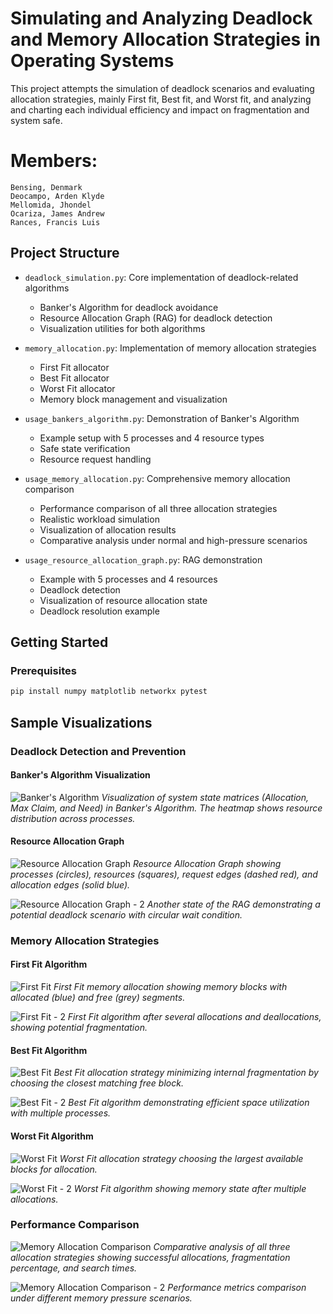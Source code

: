 # Simulating and Analyzing Deadlock and Memory Allocation Strategies in Operating Systems

  This project attempts the simulation of deadlock scenarios and evaluating allocation strategies, mainly First fit, Best fit, and Worst fit, and analyzing and charting each individual efficiency and impact on fragmentation and system safe.

# Members:
    Bensing, Denmark
    Deocampo, Arden Klyde
    Mellomida, Jhondel
    Ocariza, James Andrew
    Rances, Francis Luis

## Project Structure

- `deadlock_simulation.py`: Core implementation of deadlock-related algorithms
  - Banker's Algorithm for deadlock avoidance
  - Resource Allocation Graph (RAG) for deadlock detection
  - Visualization utilities for both algorithms

- `memory_allocation.py`: Implementation of memory allocation strategies
  - First Fit allocator
  - Best Fit allocator
  - Worst Fit allocator
  - Memory block management and visualization

- `usage_bankers_algorithm.py`: Demonstration of Banker's Algorithm
  - Example setup with 5 processes and 4 resource types
  - Safe state verification
  - Resource request handling

- `usage_memory_allocation.py`: Comprehensive memory allocation comparison
  - Performance comparison of all three allocation strategies
  - Realistic workload simulation
  - Visualization of allocation results
  - Comparative analysis under normal and high-pressure scenarios

- `usage_resource_allocation_graph.py`: RAG demonstration
  - Example with 5 processes and 4 resources
  - Deadlock detection
  - Visualization of resource allocation state
  - Deadlock resolution example

## Getting Started

### Prerequisites
```python
pip install numpy matplotlib networkx pytest
```

## Sample Visualizations

### Deadlock Detection and Prevention

#### Banker's Algorithm Visualization
![Banker's Algorithm](images/Banker's%20Algorithm.png)
*Visualization of system state matrices (Allocation, Max Claim, and Need) in Banker's Algorithm. The heatmap shows resource distribution across processes.*

#### Resource Allocation Graph
![Resource Allocation Graph](images/Resource%20Allocation%20Graph.png)
*Resource Allocation Graph showing processes (circles), resources (squares), request edges (dashed red), and allocation edges (solid blue).*

![Resource Allocation Graph - 2](images/Resource%20Allocation%20Graph%20-%202.png)
*Another state of the RAG demonstrating a potential deadlock scenario with circular wait condition.*

### Memory Allocation Strategies

#### First Fit Algorithm
![First Fit](images/memory%20allocation%20-%20first%20fit.png)
*First Fit memory allocation showing memory blocks with allocated (blue) and free (grey) segments.*

![First Fit - 2](images/memory%20allocation%20-%20first%20fit%20-%202.png)
*First Fit algorithm after several allocations and deallocations, showing potential fragmentation.*

#### Best Fit Algorithm
![Best Fit](images/memory%20allocation%20-%20best%20fit.png)
*Best Fit allocation strategy minimizing internal fragmentation by choosing the closest matching free block.*

![Best Fit - 2](images/memory%20allocation%20-%20best%20fit%20-%202.png)
*Best Fit algorithm demonstrating efficient space utilization with multiple processes.*

#### Worst Fit Algorithm
![Worst Fit](images/memory%20allocation%20-%20worst%20fit.png)
*Worst Fit allocation strategy choosing the largest available blocks for allocation.*

![Worst Fit - 2](images/memory%20allocation%20-%20worst%20fit%20-%202.png)
*Worst Fit algorithm showing memory state after multiple allocations.*

### Performance Comparison
![Memory Allocation Comparison](images/memory%20allocation%20-%20comparison%20-%202.png)
*Comparative analysis of all three allocation strategies showing successful allocations, fragmentation percentage, and search times.*

![Memory Allocation Comparison - 2](images/memory%20allocation%20-%20comparisonpng.png)
*Performance metrics comparison under different memory pressure scenarios.*
